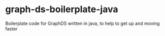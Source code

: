 # graph-ds-boilerplate-java
Boilerplate code for GraphDS written in java, to help to get up and moving faster
